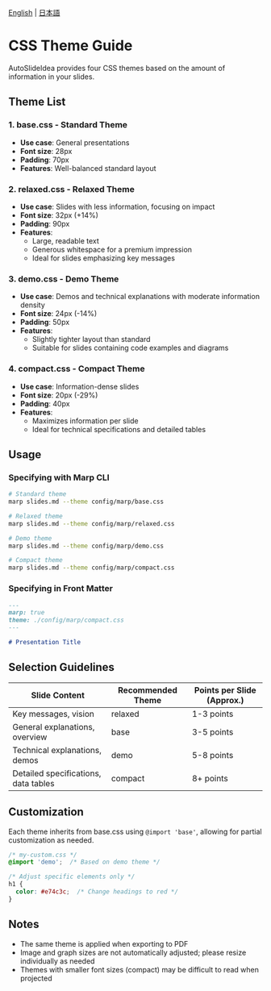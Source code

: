 [English](css-themes.en.md) | [日本語](css-themes.md)

# CSS Theme Guide

AutoSlideIdea provides four CSS themes based on the amount of information in your slides.

## Theme List

### 1. **base.css** - Standard Theme
- **Use case**: General presentations
- **Font size**: 28px
- **Padding**: 70px
- **Features**: Well-balanced standard layout

### 2. **relaxed.css** - Relaxed Theme
- **Use case**: Slides with less information, focusing on impact
- **Font size**: 32px (+14%)
- **Padding**: 90px
- **Features**: 
  - Large, readable text
  - Generous whitespace for a premium impression
  - Ideal for slides emphasizing key messages

### 3. **demo.css** - Demo Theme
- **Use case**: Demos and technical explanations with moderate information density
- **Font size**: 24px (-14%)
- **Padding**: 50px
- **Features**:
  - Slightly tighter layout than standard
  - Suitable for slides containing code examples and diagrams

### 4. **compact.css** - Compact Theme
- **Use case**: Information-dense slides
- **Font size**: 20px (-29%)
- **Padding**: 40px
- **Features**:
  - Maximizes information per slide
  - Ideal for technical specifications and detailed tables

## Usage

### Specifying with Marp CLI

```bash
# Standard theme
marp slides.md --theme config/marp/base.css

# Relaxed theme
marp slides.md --theme config/marp/relaxed.css

# Demo theme
marp slides.md --theme config/marp/demo.css

# Compact theme
marp slides.md --theme config/marp/compact.css
```

### Specifying in Front Matter

```markdown
---
marp: true
theme: ./config/marp/compact.css
---

# Presentation Title
```

## Selection Guidelines

| Slide Content | Recommended Theme | Points per Slide (Approx.) |
|---------------|-------------------|---------------------------|
| Key messages, vision | relaxed | 1-3 points |
| General explanations, overview | base | 3-5 points |
| Technical explanations, demos | demo | 5-8 points |
| Detailed specifications, data tables | compact | 8+ points |

## Customization

Each theme inherits from base.css using `@import 'base'`, allowing for partial customization as needed.

```css
/* my-custom.css */
@import 'demo';  /* Based on demo theme */

/* Adjust specific elements only */
h1 {
  color: #e74c3c;  /* Change headings to red */
}
```

## Notes

- The same theme is applied when exporting to PDF
- Image and graph sizes are not automatically adjusted; please resize individually as needed
- Themes with smaller font sizes (compact) may be difficult to read when projected